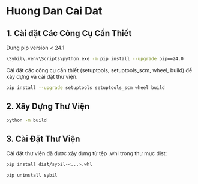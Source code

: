 # Huong Dan Cai Dat

## 1. Cài đặt Các Công Cụ Cần Thiết

Dung pip version < 24.1

```sh
\Sybil\.venv\Scripts\python.exe -m pip install --upgrade pip==24.0
```

Cài đặt các công cụ cần thiết (setuptools, setuptools_scm, wheel, build) để xây dựng và cài đặt thư viện.

```bash
pip install --upgrade setuptools setuptools_scm wheel build
```

## 2. Xây Dựng Thư Viện

```sh
python -m build
```

## 3. Cài Đặt Thư Viện

Cài đặt thư viện đã được xây dựng từ tệp .whl trong thư mục dist:

```sh
pip install dist/sybil-<...>.whl
```

```sh
pip uninstall sybil
```